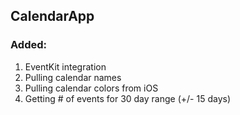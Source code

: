 ## CalendarApp

### Added:

1. EventKit integration
2. Pulling calendar names
3. Pulling calendar colors from iOS
4. Getting # of events for 30 day range (+/- 15 days)
